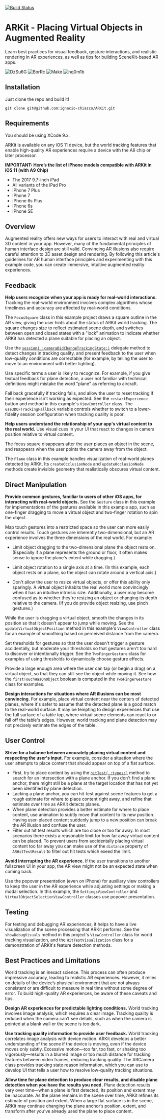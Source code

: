 [![Build Status](https://travis-ci.org/ignacio-chiazzo/ARKit.svg?branch=master)](https://travis-ci.org/ignacio-chiazzo/ARKit)

# ARKit - Placing Virtual Objects in Augmented Reality

Learn best practices for visual feedback, gesture interactions, and realistic rendering in AR experiences, as well as tips for building SceneKit-based AR apps.

![DzSu6G](http://i.makeagif.com/media/6-18-2017/DzSu6G.gif)
![BorRc](http://i.makeagif.com/media/6-18-2017/BorRc_.gif)
![Make](https://camo.githubusercontent.com/898e520431b9cdddfe8d125f4d34e4d5f132d713/687474703a2f2f692e6d616b65616769662e636f6d2f6d656469612f362d31372d323031372f7973797966472e676966)
![nq0m1b](http://i.makeagif.com/media/6-18-2017/nq0m1b.gif)


## Installation

Just clone the repo and build it!

`git clone git@github.com:ignacio-chiazzo/ARKit.git`

## Requirements
You should be using XCode 9.x.

ARKit is available on any iOS 11 device, but the world tracking features that enable high-quality AR experiences require a device with the A9 chip or later processor.

**IMPORTANT: Here’s the list of iPhone models compatible with ARKit in iOS 11  (with A9 Chip)**

* The 2017 9.7-inch iPad
* All variants of the iPad Pro
* iPhone 7 Plus
* iPhone 7
* iPhone 6s Plus
* iPhone 6s
* iPhone SE

## Overview

Augmented reality offers new ways for users to interact with real and virtual 3D content in your app. However, many of the fundamental principles of human interface design are still valid. Convincing AR illusions also require careful attention to 3D asset design and rendering. By following this article's guidelines for AR human interface principles and experimenting with this example code, you can create immersive, intuitive augmented reality experiences.

## Feedback

**Help users recognize when your app is ready for real-world interactions.**
Tracking the real-world environment involves complex algorithms whose timeliness and accuracy are affected by real-world conditions.

The `FocusSquare` class in this example project draws a square outline in the AR view, giving the user hints about the status of ARKit world tracking. The square changes size to reflect estimated scene depth, and switches between open and closed states with a "lock" animation to indicate whether ARKit has detected a plane suitable for placing an object.

Use the [`session(_:cameraDidChangeTrackingState:)`](https://developer.apple.com/documentation/arkit/arsessionobserver/2887450-session) delegate method to detect changes in tracking quality, and present feedback to the user when low-quality conditions are correctable (for example, by telling the user to move to an environment with better lighting).

Use specific terms a user is likely to recognize. For example, if you give textual feedback for plane detection, a user not familiar with technical definitions might mistake the word "plane" as referring to aircraft.

Fall back gracefully if tracking fails, and allow the user to reset tracking if their experience isn't working as expected. See the `restartExperience` button and method in this example's `ViewController` class. The `use3DOFTrackingFallback` variable controls whether to switch to a lower-fidelity session configuration when tracking quality is poor.

**Help users understand the relationship of your app's virtual content to the real world.** Use visual cues in your UI that react to changes in camera position relative to virtual content.

The focus square disappears after the user places an object in the scene, and reappears when the user points the camera away from the object.

The `Plane` class in this example handles visualization of real-world planes detected by ARKit. Its `createOcclusionNode` and `updateOcclusionNode` methods create invisible geometry that realistically obscures virtual content.

## Direct Manipulation

**Provide common gestures, familiar to users of other iOS apps, for interacting with real-world objects.** See the `Gesture` class in this example for implementations of the gestures available in this example app, such as one-finger dragging to move a virtual object and two-finger rotation to spin the object.

Map touch gestures into a restricted space so the user can more easily control results. Touch gestures are inherently two-dimensional, but an AR experience involves the three dimensions of the real world. For example:

- Limit object dragging to the two-dimensional plane the object rests on. (Especially if a plane represents the ground or floor, it often makes sense to ignore the plane's extent while dragging.)

- Limit object rotation to a single axis at a time. (In this example, each object rests on a plane, so the object can rotate around a vertical axis.)

- Don't allow the user to resize virtual objects, or offer this ability only sparingly. A virtual object inhabits the real world more convincingly when it has an intuitive intrinsic size. Additionally, a user may become confused as to whether they're resizing an object or changing its depth relative to the camera. (If you do provide object resizing, use pinch gestures.)

While the user is dragging a virtual object, smooth the changes in its position so that it doesn't appear to jump while moving. See the `updateVirtualObjectPosition` method in this example's `ViewController` class for an example of smoothing based on perceived distance from the camera.

Set thresholds for gestures so that the user doesn't trigger a gesture accidentally, but moderate your thresholds so that gestures aren't too hard to discover or intentionally trigger. See the `TwoFingerGesture` class for examples of using thresholds to dynamically choose gesture effects.

Provide a large enough area where the user can tap (or begin a drag) on a virtual object, so that they can still see the object while moving it. See how the `firstTouchWasOnObject` boolean is computed in the `TwoFingerGesture` class for examples.

**Design interactions for situations where AR illusions can be most convincing.** For example, place virtual content near the centers of detected planes, where it's safer to assume that the detected plane is a good match to the real-world surface. It may be tempting to design experiences that use the full surface of a table top, where virtual scene elements can react to or fall off the table's edges. However, world tracking and plane detection may not precisely estimate the edges of the table.


## User Control

**Strive for a balance between accurately placing virtual content and respecting the user's input.** For example, consider a situation where the user attempts to place content that should appear on top of a flat surface.

- First, try to place content by using the [`hitTest(_:types:)`](https://developer.apple.com/documentation/arkit/arframe/2875718-hittest) method to search for an intersection with a plane anchor. If you don't find a plane anchor, there might still be a plane at the target location that has not yet been identified by plane detection.
- Lacking a plane anchor, you can hit-test against scene features to get a rough estimate for where to place content right away, and refine that estimate over time as ARKit detects planes.
- When plane detection provides a better estimate for where to place content, use animation to subtly move that content to its new position. Having user-placed content suddenly jump to a new position can break the AR illusion and confuse the user.
- Filter out hit test results which are too close or too far away. In most scenarios there exists a reasonable limit for how far away virtual content can be placed. To prevent users from accidentally placing virtual content too far away you can make use of the `distance` property of `ARHitTestResult` to filter out hit tests which exeed the limit.

**Avoid interrupting the AR experience.** If the user transitions to another fullscreen UI in your app, the AR view might not be an expected state when coming back.

Use the popover presentation (even on iPhone) for auxiliary view controllers to keep the user in the AR experience while adjusting settings or making a modal selection. In this example, the `SettingsViewController` and `VirtualObjectSelectionViewController` classes use popover presentation.

## Testing

For testing and debugging AR experiences, it helps to have a live visualization of the scene processing that ARKit performs. See the `showDebugVisuals` method in this project's `ViewController` class for world tracking visualization, and the `HitTestVisualization` class for a demonstration of ARKit's feature detection methods.

## Best Practices and Limitations

World tracking is an inexact science. This process can often produce impressive accuracy, leading to realistic AR experiences. However, it relies on details of the device’s physical environment that are not always consistent or are difficult to measure in real time without some degree of error. To build high-quality AR experiences, be aware of these caveats and tips.

**Design AR experiences for predictable lighting conditions.** World tracking involves image analysis, which requires a clear image. Tracking quality is reduced when the camera can’t see details, such as when the camera is pointed at a blank wall or the scene is too dark.

**Use tracking quality information to provide user feedback.** World tracking correlates image analysis with device motion. ARKit develops a better understanding of the scene if the device is moving, even if the device moves only subtly. Excessive motion—too far, too fast, or shaking too vigorously—results in a blurred image or too much distance for tracking features between video frames, reducing tracking quality. The
ARCamera
 class provides tracking state reason information, which you can use to develop UI that tells a user how to resolve low-quality tracking situations.

**Allow time for plane detection to produce clear results, and disable plane detection when you have the results you need.** Plane detection results vary over time—when a plane is first detected, its position and extent may be inaccurate. As the plane remains in the scene over time, ARKit refines its estimate of position and extent. When a large flat surface is in the scene, ARKit may continue changing the plane anchor’s position, extent, and transform after you’ve already used the plane to place content.
